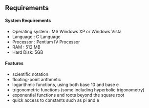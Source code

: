 ## Requirements

#### System Requirements
 - Operating system : MS Windows XP or Windows Vista
 - Language : C Language
 - Processor : Pentium IV Processor
 - RAM : 512 MB
 - Hard Disk: 5GB
 
 #### Features
 
- scientific notation
- floating-point arithmetic
- logarithmic functions, using both base 10 and base e
- trigonometric functions (some including hyperbolic trigonometry)
- exponential functions and roots beyond the square root
- quick access to constants such as pi and e 
